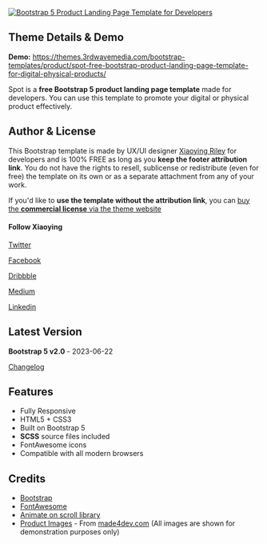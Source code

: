 <a href="https://themes.3rdwavemedia.com/bootstrap-templates/product/spot-free-bootstrap-product-landing-page-template-for-digital-physical-products/" target="_blank"><img src="https://themes.3rdwavemedia.com/wp-content/uploads/2019/06/Bootstrap-Product-Landing-Page-Template-Spot-Promo-1.jpg" alt="Bootstrap 5 Product Landing Page Template for Developers" /></a>

## Theme Details & Demo

**Demo:** https://themes.3rdwavemedia.com/bootstrap-templates/product/spot-free-bootstrap-product-landing-page-template-for-digital-physical-products/

Spot is a **free Bootstrap 5 product landing page template** made for developers. You can use this template to promote your digital or physical product effectively.

## Author & License

This Bootstrap template is made by UX/UI designer [Xiaoying Riley](https://twitter.com/3rdwave_themes) for developers and is 100% FREE as long as you **keep the footer attribution link**. You do not have the rights to resell, sublicense or redistribute (even for free) the template on its own or as a separate attachment from any of your work.


If you'd like to **use the template without the attribution link**, you can [buy the **commercial license** via the theme website](https://themes.3rdwavemedia.com/bootstrap-templates/product/spot-free-bootstrap-product-landing-page-template-for-digital-physical-products/)


#### Follow Xiaoying

[Twitter](https://twitter.com/3rdwave_themes)

[Facebook](https://www.facebook.com/3rdwavethemes/)

[Dribbble](https://dribbble.com/Xiaoying)

[Medium](https://medium.com/@3rdwave_themes)

[Linkedin](https://uk.linkedin.com/in/xiaoying)


## Latest Version
**Bootstrap 5 v2.0** - 2023-06-22

[Changelog](https://themes.3rdwavemedia.com/bootstrap-templates/product/spot-free-bootstrap-product-landing-page-template-for-digital-physical-products/?target=changelog)


## Features

-  Fully Responsive
-  HTML5 + CSS3
-  Built on Bootstrap 5
-  **SCSS** source files included
-  FontAwesome icons
-  Compatible with all modern browsers

## Credits
- [Bootstrap](https://getbootstrap.com/)
- [FontAwesome](https://fontawesome.com/)
- [Animate on scroll library](https://github.com/michalsnik/aos)
- [Product Images](https://github.com/michalsnik/aos) - From [made4dev.com](https://made4dev.com) (All images are shown for demonstration purposes only)
